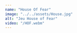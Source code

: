```yaml
---
name: "House Of Fear"
image: "../../assets/House.jpg"
alt: "Jeu House of Fear"
video: "/HOF.webm"
---
```

